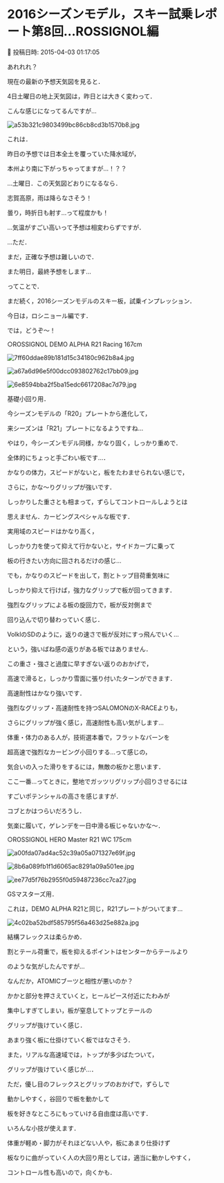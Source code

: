 # 2016シーズンモデル，スキー試乗レポート第8回…ROSSIGNOL編

📅 投稿日時: 2015-04-03 01:17:05

あれれれ？


現在の最新の予想天気図を見ると．


4日土曜日の地上天気図は，昨日とは大きく変わって．


こんな感じになってるんですが…




![a53b321c9803499bc86cb8cd3b1570b8.jpg](images/a53b321c9803499bc86cb8cd3b1570b8.jpg)




これは．


昨日の予想では日本全土を覆っていた降水域が，


本州より南に下がっちゃってますが…！？？


…土曜日．この天気図どおりになるなら．


志賀高原，雨は降らなさそう！


曇り，時折日も射す…って程度かも！


…気温がすごい高いって予想は相変わらずですが．





…ただ．


まだ，正確な予想は難しいので．


また明日，最終予想をします…





ってことで．


まだ続く，2016シーズンモデルのスキー板，試乗インプレッション．


今日は，ロシニョール編です．


では，どうぞ～！[]()





○ROSSIGNOL DEMO ALPHA R21 Racing 167cm







![7ff60ddae89b181d15c34180c962b8a4.jpg](images/7ff60ddae89b181d15c34180c962b8a4.jpg)









![a67a6d96e5f00dcc093802762c17bb09.jpg](images/a67a6d96e5f00dcc093802762c17bb09.jpg)









![6e8594bba2f5ba15edc6617208ac7d79.jpg](images/6e8594bba2f5ba15edc6617208ac7d79.jpg)







基礎小回り用．





今シーズンモデルの「R20」プレートから進化して，


来シーズンは「R21」プレートになるようですね…





やはり，今シーズンモデル同様，かなり固く，しっかり重めで．


全体的にちょっと手ごわい板です…．


かなりの体力，スピードがないと，板をたわませられない感じで，


さらに，かな～りグリップが強いです．


しっかりした重さとも相まって，ずらしてコントロールしようとは


思えません．カービングスペシャルな板です．


実用域のスピードはかなり高く，


しっかり力を使って抑えて行かないと，サイドカーブに乗って


板の行きたい方向に回されるだけの感じ…





でも，かなりのスピードを出して，割とトップ目荷重気味に


しっかり抑えて行けば，強力なグリップで板が回ってきます．


強烈なグリップによる板の旋回力で，板が反対側まで


回り込んで切り替わっていく感じ．


VolklのSDのように，返りの速さで板が反対にすっ飛んでいく…


という，強いばね感の返りがある板ではありません．





この重さ・強さと過度に早すぎない返りのおかげで，


高速で滑ると，しっかり雪面に張り付いたターンができます．


高速耐性はかなり強いです．


強烈なグリップ・高速耐性を持つSALOMONのX-RACEよりも，


さらにグリップが強く感じ，高速耐性も高い気がします…





体重・体力のある人が，技術選本番で，フラットなバーンを


超高速で強烈なカービング小回りする…って感じの，


気合いの入った滑りをするには，無敵の板かと思います．





ここ一番…ってときに，整地でガッツリグリップ小回りさせるには


すごいポテンシャルの高さを感じますが．


コブとかはつらいだろうし．


気楽に履いて，ゲレンデを一日中滑る板じゃないかな～．


[]()





○ROSSIGNOL HERO Master R21 WC 175cm







![a00fda07ad4ac52c39a05a071327e69f.jpg](images/a00fda07ad4ac52c39a05a071327e69f.jpg)









![8b6a089fb1f1d6065ac8291a09a501ee.jpg](images/8b6a089fb1f1d6065ac8291a09a501ee.jpg)









![ee77d5f76b2955f0d59487236cc7ca27.jpg](images/ee77d5f76b2955f0d59487236cc7ca27.jpg)







GSマスターズ用．





これは，DEMO ALPHA R21と同じ，R21プレートがついてます…




![4c02ba52bdf585795f56a463d25e882a.jpg](images/4c02ba52bdf585795f56a463d25e882a.jpg)







結構フレックスは柔らかめ．


割とテール荷重で，板を抑えるポイントはセンターからテールより


のような気がしたんですが…


なんだか，ATOMICブーツと相性が悪いのか？


かかと部分を押さえていくと，ヒールピース付近にたわみが


集中しすぎてしまい，板が窒息してトップとテールの


グリップが抜けていく感じ．


あまり強く板に仕掛けていく板ではなさそう．


また，リアルな高速域では，トップが多少ばたついて，


グリップが抜けていく感じが…．





ただ，優し目のフレックスとグリップのおかげで，ずらしで


動かしやすく，谷回りで板を動かして


板を好きなところにもっていける自由度は高いです．


いろんな小技が使えます．





体重が軽め・脚力がそれほどない人や，板にあまり仕掛けず


板なりに曲がっていく人の大回り用としては，適当に動かしやすく，


コントロール性も高いので，向くかも．
